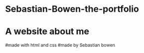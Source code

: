 # Sebastian-Bowen-the-portfolio
# A website about me
#made with html and css
#made by Sebastian bowen
